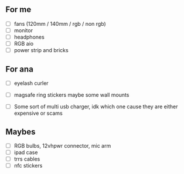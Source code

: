 ## For me
- [ ] fans (120mm / 140mm / rgb / non rgb)
- [ ] monitor
- [ ] headphones
- [ ] RGB aio
- [ ] power strip and bricks

## For ana
- [ ] eyelash curler
- [ ] magsafe ring stickers maybe some wall mounts
- [ ] Some sort of multi usb charger, idk which one cause they are either expensive or scams


## Maybes
- [ ] RGB bulbs, 12vhpwr connector, mic arm
- [ ] ipad case
- [ ] trrs cables
- [ ] nfc stickers